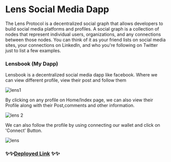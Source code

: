 # Lens Social Media Dapp

The Lens Protocol is a decentralized social graph that allows developers to build social media platforms and profiles.
A social graph is a collection of nodes that represent individual users, organizations, and any connections between those nodes. You can think of it as your friend lists on social media sites, your connections on LinkedIn, and who you're following on Twitter just to list a few examples.

### Lensbook (My Dapp)
Lensbook is a decentralized social media dapp like facebook. Where we can view different profile, view their post and follow them

![lens1](https://user-images.githubusercontent.com/60979345/188096376-e3aaf81d-dead-436f-8ace-1e5733af30ce.png)

By clicking on any profile on Home/Index page, we can also view their Profile along with their Post,comments and other information.

![lens 2](https://user-images.githubusercontent.com/60979345/188096808-ed9b52cb-3308-4a6b-a766-cfb6cf66ed4b.png)

We can also follow the profile by using connecting our wallet and click on 'Connect' Button.

![lens](https://user-images.githubusercontent.com/60979345/188096950-7f2a4f82-593b-4234-b5d0-e2b2d66598b7.png)


### ✨✨[Deployed Link](https://lens-social-media-dapp.vercel.app/) ✨✨

